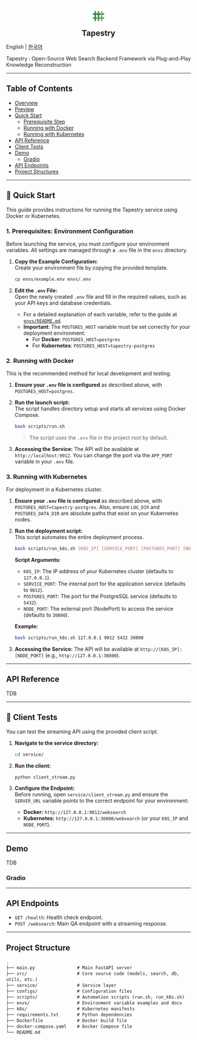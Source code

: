    <p align="center">
     <img src="misc/logo.png" alt="logo" width="62"><br>
     <strong style="font-size:1.5em; font-weight:bold;">Tapestry</strong>
   </p>

English | [한국어](README.ko.md)

Tapestry : Open-Source Web Search Backend Framework via Plug-and-Play Knowledge Reconstruction

---

## Table of Contents <!-- omit in toc -->

- [Overview](#overview)
- [Preview](#preview)
- [Quick Start](#-quick-start)
    - [Prerequisite Step](#1-prerequisites-environment-configuration)
    - [Running with Docker](#2-running-with-docker)
    - [Running with Kubernetes](#3-running-with-kubernetes)
- [API Reference](#api-reference)
- [Client Tests](#-testing-the-service)
- [Demo](#demo)
    - [Gradio](#gradio)
- [API Endpoints](#api-endpoints)
- [Project Structures](#project-structure)

---

## 🚀 Quick Start

This guide provides instructions for running the Tapestry service using Docker or Kubernetes.

### 1. Prerequisites: Environment Configuration

Before launching the service, you must configure your environment variables. All settings are managed through a `.env` file in the `envs` directory.

1.  **Copy the Example Configuration:**  
    Create your environment file by copying the provided template.

    ```bash
    cp envs/example.env envs/.env
    ```

2.  **Edit the `.env` File:**  
    Open the newly created `.env` file and fill in the required values, such as your API keys and database credentials.

    -   For a detailed explanation of each variable, refer to the guide at [`envs/README.md`](envs/README.md).
    -   **Important**: The `POSTGRES_HOST` variable must be set correctly for your deployment environment:
        -   For **Docker**: `POSTGRES_HOST=postgres`
        -   For **Kubernetes**: `POSTGRES_HOST=tapestry-postgres`

### 2. Running with Docker

This is the recommended method for local development and testing.

1.  **Ensure your `.env` file is configured** as described above, with `POSTGRES_HOST=postgres`.

2.  **Run the launch script:**  
    The script handles directory setup and starts all services using Docker Compose.

    ```bash
    bash scripts/run.sh
    ```
    > The script uses the `.env` file in the project root by default.

3.  **Accessing the Service:**
    The API will be available at `http://localhost:9012`. You can change the port via the `APP_PORT` variable in your `.env` file.

### 3. Running with Kubernetes

For deployment in a Kubernetes cluster.

1.  **Ensure your `.env` file is configured** as described above, with `POSTGRES_HOST=tapestry-postgres`. Also, ensure `LOG_DIR` and `POSTGRES_DATA_DIR` are absolute paths that exist on your Kubernetes nodes.

2.  **Run the deployment script:**  
    This script automates the entire deployment process.

    ```bash
    bash scripts/run_k8s.sh [K8S_IP] [SERVICE_PORT] [POSTGRES_PORT] [NODE_PORT]
    ```

    **Script Arguments:**
    -   `K8S_IP`: The IP address of your Kubernetes cluster (defaults to `127.0.0.1`).
    -   `SERVICE_PORT`: The internal port for the application service (defaults to `9012`).
    -   `POSTGRES_PORT`: The port for the PostgreSQL service (defaults to `5432`).
    -   `NODE_PORT`: The external port (NodePort) to access the service (defaults to `30800`).

    **Example:**
    ```bash
    bash scripts/run_k8s.sh 127.0.0.1 9012 5432 30800
    ```

3.  **Accessing the Service:**
    The API will be available at `http://[K8S_IP]:[NODE_PORT]` (e.g., `http://127.0.0.1:30800`).

---

## API Reference

TDB

---

## 🧪 Client Tests

You can test the streaming API using the provided client script.

1.  **Navigate to the service directory:**
    ```bash
    cd service/
    ```

2.  **Run the client:**
    ```bash
    python client_stream.py
    ```

3.  **Configure the Endpoint:**  
    Before running, open `service/client_stream.py` and ensure the `SERVER_URL` variable points to the correct endpoint for your environment:
    -   **Docker:** `http://127.0.0.1:9012/websearch`
    -   **Kubernetes:** `http://127.0.0.1:30800/websearch` (or your `K8S_IP` and `NODE_PORT`).

---

## Demo

TDB

### Gradio

---

## API Endpoints

- `GET /health`: Health check endpoint.
- `POST /websearch`: Main QA endpoint with a streaming response.

---

## Project Structure

```
.
├── main.py                # Main FastAPI server
├── src/                   # Core source code (models, search, db, utils, etc.)
├── service/               # Service layer
├── configs/               # Configuration files
├── scripts/               # Automation scripts (run.sh, run_k8s.sh)
├── envs/                  # Environment variable examples and docs
├── k8s/                   # Kubernetes manifests
├── requirements.txt       # Python dependencies
├── Dockerfile             # Docker build file
├── docker-compose.yaml    # Docker Compose file
└── README.md
```
